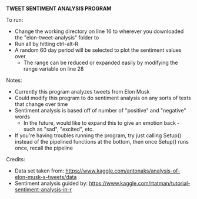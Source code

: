 **TWEET SENTIMENT ANALYSIS PROGRAM**

To run: 
- Change the working directory on line 16 to wherever you downloaded the "elon-tweet-analysis" folder to
- Run all by hitting ctrl-alt-R
- A random 60 day period will be selected to plot the sentiment values over	
	- The range can be reduced or expanded easily by modifying the range variable on line 28

Notes:
- Currently this program analyzes tweets from Elon Musk
- Could modify this program to do sentiment analysis on any sorts of texts that change over time
- Sentiment analysis is based off of number of "positive" and "negative" words
	- In the future, would like to expand this to give an emotion back - such as "sad", "excited", etc.
- If you're having troubles running the program, try just calling Setup() instead of the pipelined functions at the bottom, then once Setup() runs once, recall the pipeline

Credits:
- Data set taken from: https://www.kaggle.com/antonaks/analysis-of-elon-musk-s-tweets/data
- Sentiment analysis guided by: https://www.kaggle.com/rtatman/tutorial-sentiment-analysis-in-r
